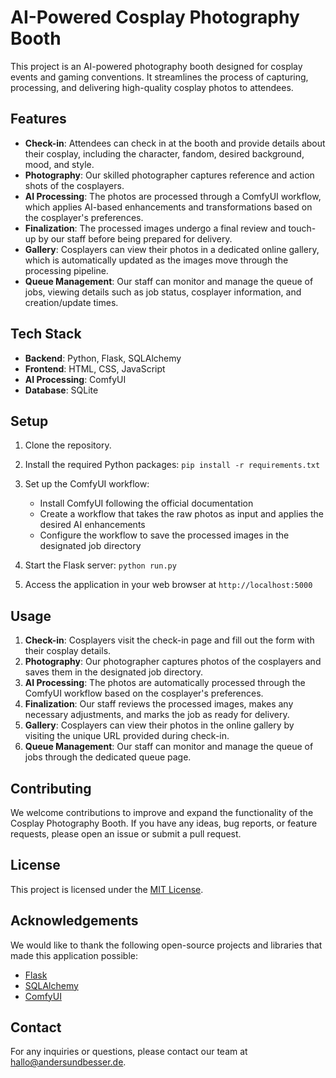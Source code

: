 # AI-Powered Cosplay Photography Booth

This project is an AI-powered photography booth designed for cosplay events and gaming conventions. It streamlines the process of capturing, processing, and delivering high-quality cosplay photos to attendees.

## Features

- **Check-in**: Attendees can check in at the booth and provide details about their cosplay, including the character, fandom, desired background, mood, and style.
- **Photography**: Our skilled photographer captures reference and action shots of the cosplayers.
- **AI Processing**: The photos are processed through a ComfyUI workflow, which applies AI-based enhancements and transformations based on the cosplayer's preferences.
- **Finalization**: The processed images undergo a final review and touch-up by our staff before being prepared for delivery.
- **Gallery**: Cosplayers can view their photos in a dedicated online gallery, which is automatically updated as the images move through the processing pipeline.
- **Queue Management**: Our staff can monitor and manage the queue of jobs, viewing details such as job status, cosplayer information, and creation/update times.

## Tech Stack

- **Backend**: Python, Flask, SQLAlchemy
- **Frontend**: HTML, CSS, JavaScript
- **AI Processing**: ComfyUI
- **Database**: SQLite

## Setup

1. Clone the repository.

2. Install the required Python packages:
`pip install -r requirements.txt`

3. Set up the ComfyUI workflow:
   - Install ComfyUI following the official documentation
   - Create a workflow that takes the raw photos as input and applies the desired AI enhancements
   - Configure the workflow to save the processed images in the designated job directory

4. Start the Flask server:
`python run.py`

5. Access the application in your web browser at `http://localhost:5000`

## Usage

1. **Check-in**: Cosplayers visit the check-in page and fill out the form with their cosplay details.
2. **Photography**: Our photographer captures photos of the cosplayers and saves them in the designated job directory.
3. **AI Processing**: The photos are automatically processed through the ComfyUI workflow based on the cosplayer's preferences.
4. **Finalization**: Our staff reviews the processed images, makes any necessary adjustments, and marks the job as ready for delivery.
5. **Gallery**: Cosplayers can view their photos in the online gallery by visiting the unique URL provided during check-in.
6. **Queue Management**: Our staff can monitor and manage the queue of jobs through the dedicated queue page.

## Contributing

We welcome contributions to improve and expand the functionality of the Cosplay Photography Booth. If you have any ideas, bug reports, or feature requests, please open an issue or submit a pull request.

## License

This project is licensed under the [MIT License](LICENSE).

## Acknowledgements

We would like to thank the following open-source projects and libraries that made this application possible:

- [Flask](https://flask.palletsprojects.com/)
- [SQLAlchemy](https://www.sqlalchemy.org/)
- [ComfyUI](https://github.com/comfyanonymous/ComfyUI)

## Contact

For any inquiries or questions, please contact our team at hallo@andersundbesser.de.
